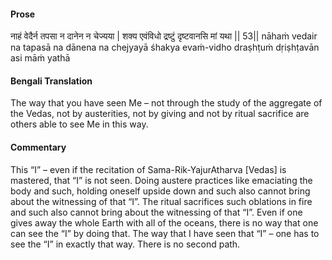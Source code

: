#### Prose 

नाहं वेदैर्न तपसा न दानेन न चेज्यया |
शक्य एवंविधो द्रष्टुं दृष्टवानसि मां यथा || 53||
nāhaṁ vedair na tapasā na dānena na chejyayā
śhakya evaṁ-vidho draṣhṭuṁ dṛiṣhṭavān asi māṁ yathā

 #### Bengali Translation 

The way that you have seen Me – not through the study of the aggregate of the Vedas, not by austerities, not by giving and not by ritual sacrifice are others able to see Me in this way.

 #### Commentary 

This “I” – even if the recitation of Sama-Rik-YajurAtharva [Vedas] is mastered, that “I” is not seen. Doing austere practices like emaciating the body and such, holding oneself upside down and such also cannot bring about the witnessing of that “I”. The ritual sacrifices such oblations in fire and such also cannot bring about the witnessing of that “I”. Even if one gives away the whole Earth with all of the oceans, there is no way that one can see the “I” by doing that. The way that I have seen that “I” – one has to see the “I” in exactly that way. There is no second path.